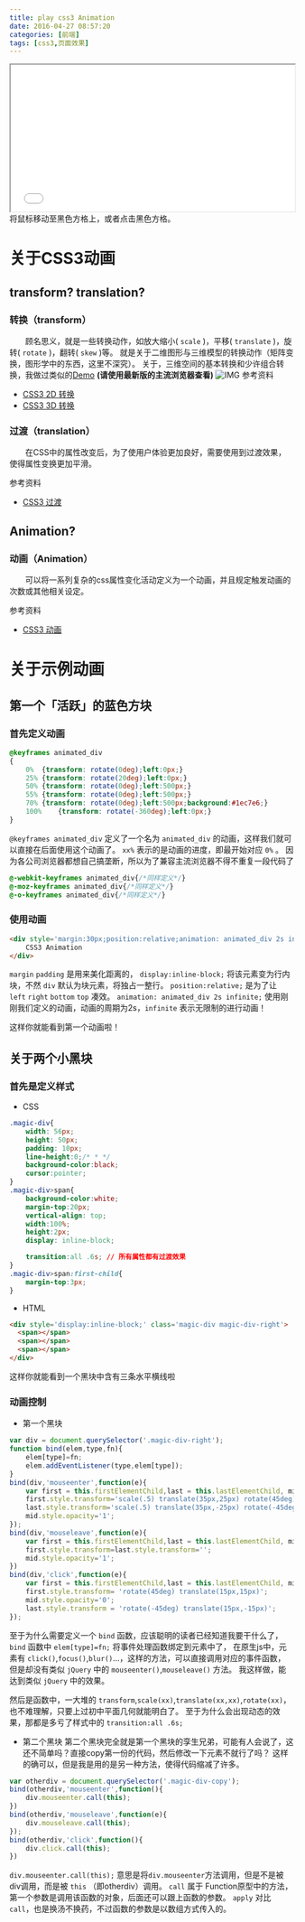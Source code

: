 ```yaml
---
title: play css3 Animation
date: 2016-04-27 08:57:20
categories: [前端]
tags: [css3,页面效果]
---
```


<iframe src='/htm/css31.html' style='width:100%;height:260px;'></iframe>
将鼠标移动至黑色方格上，或者点击黑色方格。

<!--more-->

# 关于CSS3动画
## transform? translation?
### 转换（transform）
　　顾名思义，就是一些转换动作，如放大缩小( `scale` )，平移( `translate` )，旋转( `rotate` )，翻转( `skew` )等。
就是关于二维图形与三维模型的转换动作（矩阵变换，图形学中的东西，这里不深究）。
关于，三维空间的基本转换和少许组合转换，我做过类似的[Demo](http://moyuyc.xyz/play_3d/play_3d_demo1.html) **(请使用最新版的主流浏览器查看)**
![IMG](/htm/images/css31.png)
参考资料
- [CSS3 2D 转换](http://www.w3school.com.cn/css3/css3_2dtransform.asp)
- [CSS3 3D 转换](http://www.w3school.com.cn/css3/css3_3dtransform.asp)

### 过渡（translation）
　　在CSS中的属性改变后，为了使用户体验更加良好，需要使用到过渡效果，使得属性变换更加平滑。

参考资料
- [CSS3 过渡](http://www.w3school.com.cn/css3/css3_transition.asp)

## Animation?
### 动画（Animation）
　　可以将一系列复杂的css属性变化活动定义为一个动画，并且规定触发动画的次数或其他相关设定。

参考资料
- [CSS3 动画](http://www.w3school.com.cn/css3/css3_animation.asp)

# 关于示例动画

## 第一个「活跃」的蓝色方块

### 首先定义动画

```css
@keyframes animated_div
{
	0%	{transform: rotate(0deg);left:0px;}
	25%	{transform: rotate(20deg);left:0px;}
	50%	{transform: rotate(0deg);left:500px;}
	55%	{transform: rotate(0deg);left:500px;}
	70%	{transform: rotate(0deg);left:500px;background:#1ec7e6;}
	100%	{transform: rotate(-360deg);left:0px;}
}
```
`@keyframes animated_div` 定义了一个名为 `animated_div` 的动画，这样我们就可以直接在后面使用这个动画了。
`xx%` 表示的是动画的进度，即最开始对应 `0%` 。
因为各公司浏览器都想自己搞垄断，所以为了兼容主流浏览器不得不重复一段代码了
```css
@-webkit-keyframes animated_div{/*同样定义*/}
@-moz-keyframes animated_div{/*同样定义*/}
@-o-keyframes animated_div{/*同样定义*/}
```

### 使用动画
```html
<div style='margin:30px;position:relative;animation: animated_div 2s infinite;padding:10px;display:inline-block;'>
	CSS3 Animation
</div>
```
`margin` `padding` 是用来美化距离的，
`display:inline-block;` 将该元素变为行内块，不然 `div` 默认为块元素，将独占一整行。
`position:relative;` 是为了让 `left` `right` `bottom` `top` 凑效。
`animation: animated_div 2s infinite;` 使用刚刚我们定义的动画，动画的周期为2s，`infinite` 表示无限制的进行动画！

这样你就能看到第一个动画啦！

## 关于两个小黑块
### 首先是定义样式
- CSS
```css
.magic-div{
	width: 56px;
	height: 50px;
	padding: 10px;
	line-height:0;/* * */
	background-color:black;
	cursor:pointer;
}
.magic-div>span{
	background-color:white;
	margin-top:20px;
	vertical-align: top;
	width:100%;
	height:2px;
	display: inline-block;

	transition:all .6s; // 所有属性都有过渡效果
}
.magic-div>span:first-child{
	margin-top:3px;
}
```

- HTML
```html
<div style='display:inline-block;' class='magic-div magic-div-right'>
  <span></span>
  <span></span>
  <span></span>
</div>
```
这样你就能看到一个黑块中含有三条水平横线啦

### **动画控制**
- 第一个黑块
```javascript
var div = document.querySelector('.magic-div-right');
function bind(elem,type,fn){
	elem[type]=fn;
	elem.addEventListener(type,elem[type]);
}
bind(div,'mouseenter',function(e){
	var first = this.firstElementChild,last = this.lastElementChild, mid = first.nextElementSibling;
	first.style.transform='scale(.5) translate(35px,25px) rotate(45deg)'
	last.style.transform='scale(.5) translate(35px,-25px) rotate(-45deg)'
	mid.style.opacity='1';
});
bind(div,'mouseleave',function(e){
	var first = this.firstElementChild,last = this.lastElementChild, mid = first.nextElementSibling;
	first.style.transform=last.style.transform='';
	mid.style.opacity='1';
})
bind(div,'click',function(e){
	var first = this.firstElementChild,last = this.lastElementChild, mid = first.nextElementSibling;
	first.style.transform= 'rotate(45deg) translate(15px,15px)';
	mid.style.opacity='0';
	last.style.transform = 'rotate(-45deg) translate(15px,-15px)';
});
```
至于为什么需要定义一个 `bind` 函数，应该聪明的读者已经知道我要干什么了，
`bind` 函数中 `elem[type]=fn;` 将事件处理函数绑定到元素中了，
在原生js中，元素有 `click()`,`focus()`,`blur()`...，这样的方法，可以直接调用对应的事件函数，
但是却没有类似 `jQuery` 中的 `mouseenter()`,`mouseleave()` 方法。
我这样做，能达到类似 `jQuery` 中的效果。

然后是函数中，一大堆的 `transform`,`scale(xx)`,`translate(xx,xx)`,`rotate(xx)`，也不难理解，只要上过初中平面几何就能明白了。
至于为什么会出现动态的效果，那都是多亏了样式中的 `transition:all .6s;`

- 第二个黑块
第二个黑块完全就是第一个黑块的孪生兄弟，可能有人会说了，这还不简单吗？直接copy第一份的代码，然后修改一下元素不就行了吗？
这样的确可以，但是我是用的是另一种方法，使得代码缩减了许多。
```javascript
var otherdiv = document.querySelector('.magic-div-copy');
bind(otherdiv,'mouseenter',function(){
	div.mouseenter.call(this);
})
bind(otherdiv,'mouseleave',function(e){
	div.mouseleave.call(this);
});
bind(otherdiv,'click',function(){
	div.click.call(this);
})
```
`div.mouseenter.call(this);` 意思是将`div.mouseenter`方法调用，但是不是被div调用，而是被 `this` （即otherdiv）调用。
`call` 属于 Function原型中的方法，第一个参数是调用该函数的对象，后面还可以跟上函数的参数。
`apply` 对比 `call`，也是换汤不换药，不过函数的参数是以数组方式传入的。
